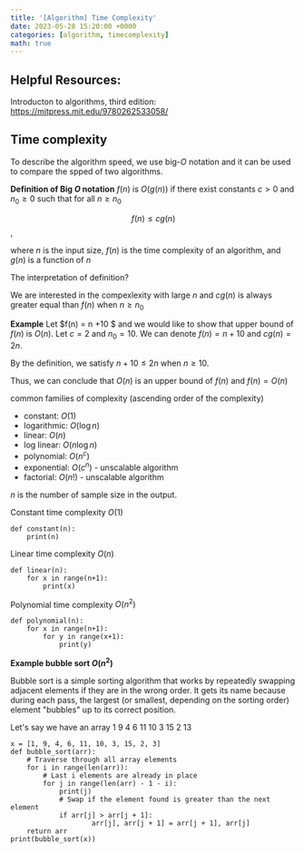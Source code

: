 ```yaml
---
title: '[Algorithm] Time Complexity'
date: 2023-05-28 15:20:00 +0000
categories: [algorithm, timecomplexity]
math: true
---
```


## Helpful Resources:
Introducton to algorithms, third edition: https://mitpress.mit.edu/9780262533058/

## Time complexity 
To describe the algorithm speed, we use big-$O$ notation and it can be used to compare the spped of two algorithms. 


**Definition of Big $O$ notation**
$f(n)$ is $O(g(n))$ if there exist constants $c > 0$ and $n_0 \geq 0$ such that for all $n \geq n_0$

$$f(n) \leq cg(n)$$, 

where $n$ is the input size, $f(n)$ is the time complexity of an algorithm, and $g(n)$ is a function of $n$

The interpretation of definition?

We are interested in the compexlexity with large $n$ and $cg(n)$ is always greater equal than $f(n)$ when $n \geq n_0$

**Example**
Let $f(n) = n +10 $ and we would like to show that upper bound of $f(n)$ is $O(n)$. Let $c = 2$ and $n_0 = 10$. We can denote $f(n) = n + 10$ and $cg(n) = 2n$. 

By the definition, we satisfy $n + 10 \leq 2n$ when $n \geq 10$. 

Thus, we can conclude that $O(n)$ is an upper bound of $f(n)$ and $f(n) = O(n)$

common families of complexity (ascending order of the complexity)
- constant: $O(1)$
- logarithmic: $O(\log n)$
- linear: $O(n)$
- log linear: $O(n \log n)$
- polynomial: $O(n^c)$
- exponential: $O(c^n)$ - unscalable algorithm 
- factorial: $O(n!)$ - unscalable algorithm 

$n$ is the number of sample size in the output. 


Constant time complexity $O(1)$
```
def constant(n):
	print(n)
```

Linear time complexity $O(n)$
```
def linear(n):
	for x in range(n+1):
		print(x)
```

Polynomial time complexity $O(n^2)$
```
def polynomial(n):
	for x in range(n+1):
		for y in range(x+1):
			print(y)
```

**Example bubble sort $O(n^2)$**

Bubble sort is a simple sorting algorithm that works by repeatedly swapping adjacent elements if they are in the wrong order. It gets its name because during each pass, the largest (or smallest, depending on the sorting order) element "bubbles" up to its correct position.

Let's say we have an array 1 9 4 6 11 10 3 15 2 13
```
x = [1, 9, 4, 6, 11, 10, 3, 15, 2, 3]
def bubble_sort(arr):
    # Traverse through all array elements
    for i in range(len(arr)):
        # Last i elements are already in place
        for j in range(len(arr) - 1 - i):
            print(j)
            # Swap if the element found is greater than the next element
            if arr[j] > arr[j + 1]:
                    arr[j], arr[j + 1] = arr[j + 1], arr[j]
    return arr
print(bubble_sort(x))
```

